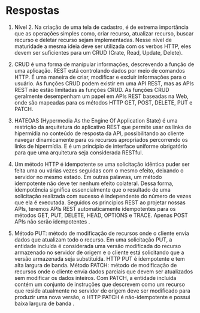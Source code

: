 # Respostas
01) Nível 2. Na criação de uma tela de cadastro, é de extrema importância que as operações simples como, criar recurso, atualizar recurso, buscar recurso e deletar recurso sejam implementadas. Nesse nível de maturidade a mesma ideia deve ser utilizada com os verbos HTTP, eles devem ser suficientes para um CRUD (Crate, Read, Update, Delete).

02) CRUD é uma forma de manipular informações, descrevendo a função de uma aplicação. REST está controlando dados por meio de comandos HTTP. É uma maneira de criar, modificar e excluir informações para o usuário. As funções CRUD podem existir em uma API REST, mas as APIs REST não estão limitadas às funções CRUD. As funções CRUD geralmente desempenham um papel em APIs REST baseadas na Web, onde são mapeadas para os métodos HTTP GET, POST, DELETE, PUT e PATCH.

03) HATEOAS (Hypermedia As the Engine Of Application State) é uma restrição da arquitetura do aplicativo REST que permite usar os links de hipermídia no conteúdo de resposta da API, possibilitando ao cliente navegar dinamicamente para os recursos apropriados percorrendo os links de hipermídia. E é um principio de interface uniforme obrigatório para que uma arquitetura seja considerada RESTful.

04) Um método HTTP é idempotente se uma solicitação idêntica puder ser feita uma ou várias vezes seguidas com o mesmo efeito, deixando o servidor no mesmo estado. Em outras palavras, um método idempotente não deve ter nenhum efeito colateral. Dessa forma, idempotência significa essencialmente que o resultado de uma solicitação realizada com sucesso é independente do número de vezes que ela é executada. Seguidos os principios REST ao projetar nossas APIs, teremos APIs REST automaticamente idempotentes para os métodos GET, PUT, DELETE, HEAD, OPTIONS e TRACE. Apenas POST APIs não serão idempotentes .

05) Método PUT: método de modificação de recursos onde o cliente envia dados que atualizam todo o recurso. Em uma solicitação PUT, a entidade incluída é considerada uma versão modificada do recurso armazenado no servidor de origem e o cliente está solicitando que a versão armazenada seja substituída. HTTP PUT é idempotente e tem alta largura de banda. Método PATCH: método de modificação de recursos onde o cliente envia dados parciais que devem ser atualizados sem modificar os dados inteiros. Com PATCH, a entidade incluída contém um conjunto de instruções que descrevem como um recurso que reside atualmente no servidor de origem deve ser modificado para produzir uma nova versão, o HTTP PATCH é não-idempotente e possui baixa largura de banda .
